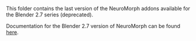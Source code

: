 This folder contains the last version of the NeuroMorph addons available for the Blender 2.7 series (deprecated).

Documentation for the Blender 2.7 version of NeuroMorph can be found [here](https://github.com/NeuroMorph-EPFL/NeuroMorph/wiki/Instructions-for-Blender-2.79).

